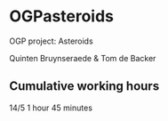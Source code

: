 # OGPasteroids
OGP project: Asteroids

Quinten Bruynseraede & Tom de Backer

## Cumulative working hours
14/5 1 hour 45 minutes

